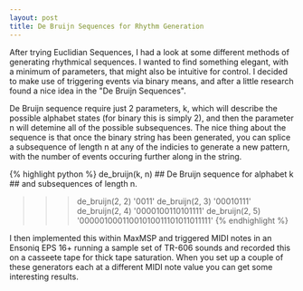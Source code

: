 ```yaml
---
layout: post
title: De Bruijn Sequences for Rhythm Generation
---
```


After trying Euclidian Sequences, I had a look at some different methods of generating rhythmical sequences. I wanted to find something elegant, with a minimum of parameters, that might also be intuitive for control. I decided to make use of triggering events via binary means, and after a little research found a nice idea in the "De Bruijn Sequences".

De Bruijn sequence require just 2 parameters, k, which will describe the possible alphabet states (for binary this is simply 2), and then the parameter n will detemine all of the possible subsequences.
The nice thing about the sequence is that once the binary string has been generated, you can splice a subsequence of length n at any of the indicies to generate a new pattern, with the number of events occuring further along in the string.

{% highlight python %}
  de_bruijn(k, n)
      ## De Bruijn sequence for alphabet k
      ## and subsequences of length n.
 
 >>> de_bruijn(2, 2)
 '0011'
 >>> de_bruijn(2, 3)
 '00010111'
 >>> de_bruijn(2, 4)
 '0000100110101111'
 >>> de_bruijn(2, 5)
 '00000100011001010011101011011111'
 {% endhighlight %}

I then implemented this within MaxMSP and triggered MIDI notes in an Ensoniq EPS 16+ running a sample set of TR-606 sounds and recorded this on a casseete tape for thick tape saturation. When you set up a couple of these generators each at a different MIDI note value you can get some interesting results.
